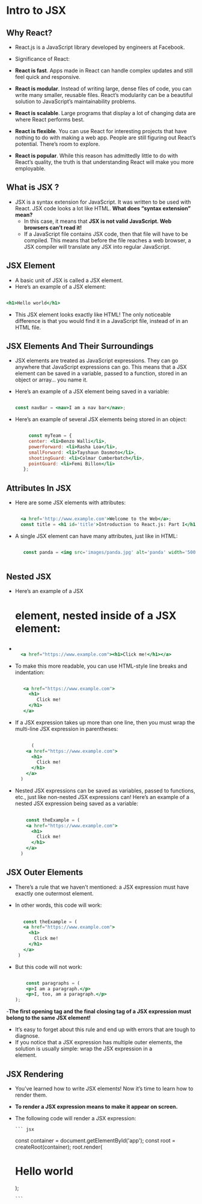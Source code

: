 # Intro to JSX

## Why React?
- React.js is a JavaScript library developed by engineers at Facebook. 
- Significance of React:

- **React is fast**. Apps made in React can handle complex updates and still feel quick and responsive.

- **React is modular**. Instead of writing large, dense files of code, you can write many smaller, reusable files. React’s modularity can be a beautiful solution to JavaScript’s maintainability problems.

- **React is scalable**. Large programs that display a lot of changing data are where React performs best.

- **React is flexible**. You can use React for interesting projects that have nothing to do with making a web app. People are still figuring out React’s potential. There’s room to explore.

- **React is popular**. While this reason has admittedly little to do with React’s quality, the truth is that understanding React will make you more employable.


## What is JSX ?
- JSX is a syntax extension for JavaScript. It was written to be used with React. JSX code looks a lot like HTML.
  **What does “syntax extension” mean?**
  - In this case, it means that **JSX is not valid JavaScript. Web browsers can’t read it!**
  - If a JavaScript file contains JSX code, then that file will have to be compiled. This means that before the file reaches a web browser, a JSX compiler will translate any JSX into regular JavaScript.

## JSX Element
- A basic unit of JSX is called a JSX element.
- Here’s an example of a JSX element:
``` jsx

<h1>Hello world</h1>

```
- This JSX element looks exactly like HTML! The only noticeable difference is that you would find it in a JavaScript file, instead of in an HTML file.

## JSX Elements And Their Surroundings
- JSX elements are treated as JavaScript expressions. They can go anywhere that JavaScript expressions can go. This means that a JSX element can be saved in a variable, passed to a function, stored in an object or array… you name it.
- Here’s an example of a JSX element being saved in a variable:
  ``` jsx

  const navBar = <nav>I am a nav bar</nav>;

  ```
- Here’s an example of several JSX elements being stored in an object:

  ``` jsx

       const myTeam = {
       center: <li>Benzo Walli</li>,
       powerForward: <li>Rasha Loa</li>,
       smallForward: <li>Tayshaun Dasmoto</li>,
       shootingGuard: <li>Colmar Cumberbatch</li>,
       pointGuard: <li>Femi Billon</li>
     };

  ```

## Attributes In JSX
- Here are some JSX elements with attributes:
  ``` jsx

    <a href='http://www.example.com'>Welcome to the Web</a>;
    const title = <h1 id='title'>Introduction to React.js: Part I</h1>; 

  ```
- A single JSX element can have many attributes, just like in HTML:
  ```jsx

     const panda = <img src='images/panda.jpg' alt='panda' width='500px' height='500px'>;
 
  ```

## Nested JSX
- Here’s an example of a JSX <h1> element, nested inside of a JSX <a> element:
- ``` jsx
 
    <a href="https://www.example.com"><h1>Click me!</h1></a>

  ```
- To make this more readable, you can use HTML-style line breaks and indentation:
  ``` jsx

     <a href="https://www.example.com">
       <h1>
          Click me!
       </h1>
     </a>

  ```
- If a JSX expression takes up more than one line, then you must wrap the multi-line JSX expression in parentheses:

  ``` jsx
    
        (
      <a href="https://www.example.com">
        <h1>
          Click me!
        </h1>
      </a>
    )

  ```

- Nested JSX expressions can be saved as variables, passed to functions, etc., just like non-nested JSX expressions can! Here’s an example of a nested JSX expression being saved as a variable:

  ``` jsx
    
      const theExample = (
      <a href="https://www.example.com">
        <h1>
          Click me!
        </h1>
      </a>
    )

  ```

## JSX Outer Elements
- There’s a rule that we haven’t mentioned: a JSX expression must have exactly one outermost element.
- In other words, this code will work:
   
   ``` jsx
    
      const theExample = (
      <a href="https://www.example.com">
        <h1>
          Click me!
        </h1>
      </a>
    )

   ```
- But this code will not work:

    ``` jsx
    
        const paragraphs = (
        <p>I am a paragraph.</p> 
        <p>I, too, am a paragraph.</p>
    );

    ```
-**The first opening tag and the final closing tag of a JSX expression must belong to the same JSX element!**
- It’s easy to forget about this rule and end up with errors that are tough to diagnose.
- If you notice that a JSX expression has multiple outer elements, the solution is usually simple: wrap the JSX expression in a <div> element.

## JSX Rendering
- You’ve learned how to write JSX elements! Now it’s time to learn how to render them.
- **To render a JSX expression means to make it appear on screen.**
- The following code will render a JSX expression:

      ``` jsx
    
     const container = document.getElementById('app');
     const root = createRoot(container);
     root.render(<h1>Hello world</h1>);

      ```

